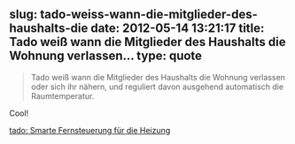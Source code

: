 slug: tado-weiss-wann-die-mitglieder-des-haushalts-die
date: 2012-05-14 13:21:17
title: Tado weiß wann die Mitglieder des Haushalts die Wohnung verlassen...
type: quote
---

> Tado weiß wann die Mitglieder des Haushalts die Wohnung verlassen oder sich ihr nähern, und reguliert davon ausgehend automatisch die Raumtemperatur.

Cool!

 [tado: Smarte Fernsteuerung für die Heizung](http://netzwertig.com/2012/05/14/tado-smarte-fernsteuerung-fuer-die-heizung/)
